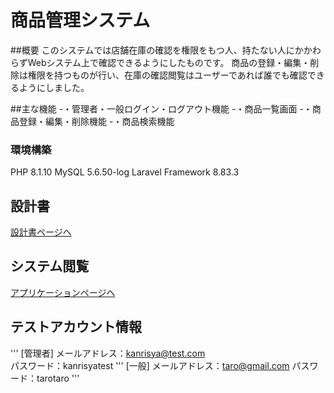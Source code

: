 # 商品管理システム

##概要
このシステムでは店舗在庫の確認を権限をもつ人、持たない人にかかわらずWebシステム上で確認できるようにしたものです。
商品の登録・編集・削除は権限を持つものが行い、在庫の確認閲覧はユーザーであれば誰でも確認できるようにしました。

##主な機能
-・管理者・一般ログイン・ログアウト機能
-・商品一覧画面
-・商品登録・編集・削除機能
-・商品検索機能

### 環境構築
PHP 8.1.10 
MySQL 5.6.50-log
Laravel Framework 8.83.3

## 設計書
[設計書ページへ](https://docs.google.com/spreadsheets/d/1H7xZNd4kRze83-tRXCy-S129kQY7Amrc/edit#gid=1235033096)

## システム閲覧
[アプリケーションページへ](https://techis-ip-tomita-ip.herokuapp.com)
## テストアカウント情報
'''
[管理者]
メールアドレス：kanrisya@test.com			
パスワード：kanrisyatest
'''
[一般]
メールアドレス：taro@gmail.com
パスワード：tarotaro
'''